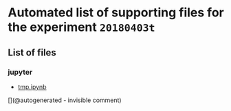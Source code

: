 # Automated list of supporting files for the __experiment `20180403t`__

## List of files

### jupyter

* [tmp.ipynb](/tmp.ipynb)


[](@autogenerated - invisible comment)
